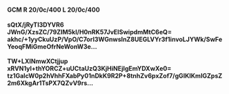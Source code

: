 #### GCM R 20/0c/400 L 20/0c/400
**sQtX/jRyTI3DYVR6**<br/>**JWnG/XzsZC/79ZIM5kl/H0nRK57JvEISwipdmMtC6eQ=**<br/>**akhc/+1yyCkuUzP/VpO/C7orl3WGnwslnZ8UEGLVYr3f1invoLJYWk/SwFeYeoqFMiGmeOfrNeWonW3e...**<br/><br/>
**TW+LXINmwXCtjjup**<br/>**xRVN1yl+thYORCZ+uUCtaUzQ3KjHiNEjIgEmYDXwXe0=**<br/>**tz1GaIcW0p2hVhhFXabPy01nDkK9R2P+8tnhZv6pxZof7/gGlKlKmIGZpsZ2m6XkgAr1TsPX7QZvV9rs...**